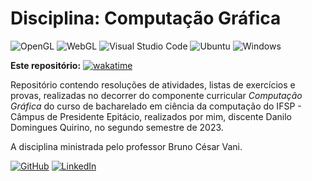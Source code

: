 # Disciplina: Computação Gráfica

![OpenGL](https://img.shields.io/badge/OpenGL-%23FFFFFF.svg?style=for-the-badge&logo=opengl)   ![WebGL](https://img.shields.io/badge/WebGL-990000?logo=webgl&logoColor=white&style=for-the-badge)   ![Visual Studio Code](https://img.shields.io/badge/Visual%20Studio%20Code-0078d7.svg?style=for-the-badge&logo=visual-studio-code&logoColor=white)    ![Ubuntu](https://img.shields.io/badge/Ubuntu-E95420?style=for-the-badge&logo=ubuntu&logoColor=white)    ![Windows](https://img.shields.io/badge/Windows-0078D6?style=for-the-badge&logo=windows&logoColor=white)


**Este repositório:** [![wakatime](https://wakatime.com/badge/user/7acf6789-aea1-423f-9bd3-04bae9188074/project/380118a2-8c18-4d68-9c39-553170cf8413.svg?style=for-the-badge)](https://wakatime.com/@Dankotchev)

Repositório contendo resoluções de atividades, listas de exercícios e provas, realizadas no decorrer do componente curricular *Computação Gráfica* do curso de bacharelado em ciência da computação do IFSP - Câmpus de Presidente Epitácio, realizados por mim, discente Danilo Domingues Quirino, no segundo semestre de 2023.

A disciplina ministrada pelo professor Bruno César Vani.

[![GitHub](https://img.shields.io/badge/github-%23121011.svg?style=for-the-badge&logo=github&logoColor=white)](https://github.com/Dankotchev)
[![LinkedIn](https://img.shields.io/badge/linkedin-%230077B5.svg?style=for-the-badge&logo=linkedin&logoColor=white)](https://www.linkedin.com/in/danilo-domingues-quirino/)
